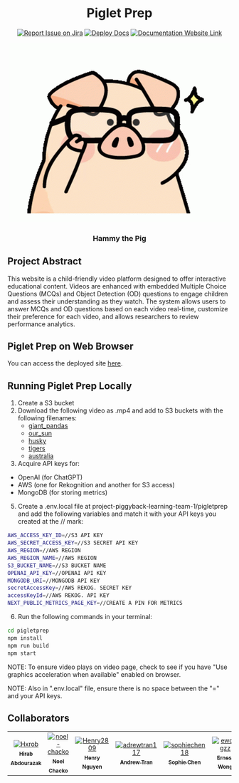<div align="center">

# Piglet Prep

[![Report Issue on Jira](https://img.shields.io/badge/Report%20Issues-Jira-0052CC?style=flat&logo=jira-software)](https://temple-cis-projects-in-cs.atlassian.net/jira/software/c/projects/PLTA/boards/420)
[![Deploy Docs](https://github.com/ApplebaumIan/tu-cis-4398-docs-template/actions/workflows/deploy.yml/badge.svg)](https://github.com/Capstone-Projects-2025-Spring/project-piggyback-learning-team-1/actions)
[![Documentation Website Link](https://img.shields.io/badge/-Documentation%20Website-brightgreen)](https://capstone-projects-2025-spring.github.io/project-piggyback-learning-team-1/)

</div>

<div align="center">
  
<img src="https://raw.githubusercontent.com/Capstone-Projects-2025-Spring/project-piggyback-learning-team-1/refs/heads/main/documentation/static/img/pig-glasses.gif" alt="Smart Pig GIF"/>
<h3>Hammy the Pig</h3>

</div>

## Project Abstract

This website is a child-friendly video platform designed to offer interactive educational content. Videos are enhanced with embedded Multiple Choice Questions (MCQs) and Object Detection (OD) questions to engage children and assess their understanding as they watch. The system allows users to answer MCQs and OD questions based on each video real-time, customize their preference for each video, and allows researchers to review performance analytics.

## Piglet Prep on Web Browser
You can access the deployed site [here](https://pigletprep.vercel.app/).

## Running Piglet Prep Locally 
1. Create a S3 bucket
2. Download the following video as .mp4 and add to S3 buckets with the following filenames:
    - [giant_pandas](https://www.youtube.com/watch?v=dqT-UlYlg1s&pp=ygUMZ2lhbnQgcGFuZGFz)
    - [our_sun](https://www.youtube.com/watch?v=sePqPIXMsAc&pp=ygUPb3VyIHN1biBjYXJ0b29u)
    - [husky](https://www.youtube.com/watch?v=msAnR82kydo&pp=ygUQaHVza3kgZG9kbyBtaWxlcw%3D%3D)
    - [tigers](https://www.youtube.com/watch?v=FK3dav4bA4s&pp=ygUadGlnZXJzIG5hdGlvbmFsIGdlb2dyYXBoaWM%3D)
    - [australia](https://www.youtube.com/watch?v=9ZyGSgeMnm4&pp=ygUXa2lkcyBndWlkZSB0byBhdXN0cmFpbGE%3D)
4. Acquire API keys for:
  - OpenAI (for ChatGPT)
  - AWS (one for Rekognition and another for S3 access)
  - MongoDB (for storing metrics)
5. Create a .env.local file at project-piggyback-learning-team-1/pigletprep and add the following variables and match it with your API keys you created at the // mark:
```sh
AWS_ACCESS_KEY_ID=//S3 API KEY
AWS_SECRET_ACCESS_KEY=//S3 SECRET API KEY
AWS_REGION=//AWS REGION
AWS_REGION_NAME=//AWS REGION
S3_BUCKET_NAME=//S3 BUCKET NAME
OPENAI_API_KEY=//OPENAI API KEY
MONGODB_URI=//MONGODB API KEY
secretAccessKey=//AWS REKOG. SECRET KEY
accessKeyId=//AWS REKOG. API KEY
NEXT_PUBLIC_METRICS_PAGE_KEY=//CREATE A PIN FOR METRICS
```
6. Run the following commands in your terminal:

```sh
cd pigletprep
npm install
npm run build
npm start
```

NOTE: To ensure video plays on video page, check to see if you have "Use graphics acceleration when available" enabled on browser.

NOTE: Also in ".env.local" file, ensure there is no space between the "=" and your API keys.

## Collaborators

[//]: # ( readme: collaborators -start )
<table>
<tr>
    <td align="center">
        <a href="https://github.com/Hxrob">
            <img src="https://avatars.githubusercontent.com/u/145741134?v=4" width="100;" alt="Hxrob"/>
            <br />
            <sub><b>Hirab Abdourazak</b></sub>
        </a>
    </td>
    <td align="center">
        <a href="https://github.com/noel-chacko">
            <img src="https://avatars.githubusercontent.com/u/69741906?v=4" width="100;" alt="noel-chacko"/>
            <br />
            <sub><b>Noel Chacko</b></sub>
        </a>
    </td>
    <td align="center">
        <a href="https://github.com/Henry2809">
            <img src="https://avatars.githubusercontent.com/u/104811832?v=4" width="100;" alt="Henry2809"/>
            <br />
            <sub><b>Henry Nguyen</b></sub>
        </a>
    </td>
    <td align="center">
        <a href="https://github.com/adrewtran117">
            <img src="https://avatars.githubusercontent.com/u/89867547?v=4" width="100;" alt="adrewtran117"/>
            <br />
            <sub><b>Andrew Tran</b></sub>
        </a>
    </td>
    <td align="center">
        <a href="https://github.com/sophiechen18">
            <img src="https://avatars.githubusercontent.com/u/143643355?v=4" width="100;" alt="sophiechen18"/>
            <br />
            <sub><b>Sophie Chen</b></sub>
        </a>
    </td>
    <td align="center">
        <a href="https://github.com/ewongzz">
            <img src="https://avatars.githubusercontent.com/u/117427711?v=4" width="100;" alt="ewongzz"/>
            <br />
            <sub><b>Ernest Wong</b></sub>
        </a>
    </td>
</tr>

</table>

[//]: # ( readme: collaborators -end )



